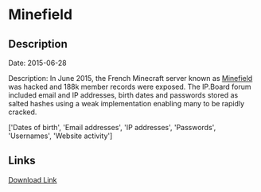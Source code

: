 # Minefield

## Description

Date: 2015-06-28

Description:
In June 2015, the French Minecraft server known as <a href="https://www.minefield.fr" target="_blank" rel="noopener">Minefield</a> was hacked and 188k member records were exposed. The IP.Board forum included email and IP addresses, birth dates and passwords stored as salted hashes using a weak implementation enabling many to be rapidly cracked.


['Dates of birth', 'Email addresses', 'IP addresses', 'Passwords', 'Usernames', 'Website activity']

## Links

[Download Link](https://link-to.net/1229997/87.80108146694255/dynamic/?r=aHR0cHM6Ly93d3cubWVkaWFmaXJlLmNvbS92aWV3L2hTQVh5TUVHZjBBempycC9taW5lZmllbGQuZnIvZmlsZQ==)